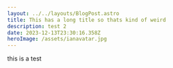 ```yaml
---
layout: ../../layouts/BlogPost.astro
title: This has a long title so thats kind of weird
description: test 2
date: 2023-12-13T23:30:16.358Z
heroImage: /assets/ianavatar.jpg
---
```

this is a test